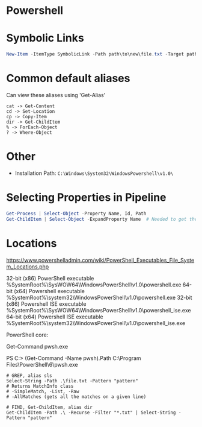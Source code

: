 # Powershell

# Symbolic Links

```powershell
New-Item -ItemType SymbolicLink -Path path\to\new\file.txt -Target path\to\already\existing\file.txt
```

# Common default aliases

Can view these aliases using 'Get-Alias'

```
cat -> Get-Content
cd -> Set-Location
cp -> Copy-Item
dir -> Get-ChildItem
% -> ForEach-Object
? -> Where-Object
```

# Other

- Installation Path: `C:\Windows\System32\WindowsPowershell\v1.0\`

# Selecting Properties in Pipeline

```powershell
Get-Process | Select-Object -Property Name, Id, Path
Get-ChildItem | Select-Object -ExpandProperty Name  # Needed to get the actual value of the property, not a new object with the property
```

# Locations

<https://www.powershelladmin.com/wiki/PowerShell_Executables_File_System_Locations.php>

32-bit (x86) PowerShell executable	%SystemRoot%\SysWOW64\WindowsPowerShell\v1.0\powershell.exe
64-bit (x64) Powershell executable	%SystemRoot%\system32\WindowsPowerShell\v1.0\powershell.exe
32-bit (x86) Powershell ISE executable	%SystemRoot%\SysWOW64\WindowsPowerShell\v1.0\powershell_ise.exe
64-bit (x64) Powershell ISE executable	%SystemRoot%\system32\WindowsPowerShell\v1.0\powershell_ise.exe

PowerShell core:

Get-Command pwsh.exe

PS C:\> (Get-Command -Name pwsh).Path
C:\Program Files\PowerShell\6\pwsh.exe

```
# GREP, alias sls
Select-String -Path .\file.txt -Pattern "pattern"
# Returns MatchInfo class
# -SimpleMatch, -List, -Raw
# -AllMatches (gets all the matches on a given line)

# FIND, Get-ChildItem, alias dir
Get-ChildItem -Path .\ -Recurse -Filter "*.txt" | Select-String -Pattern "pattern"
```
